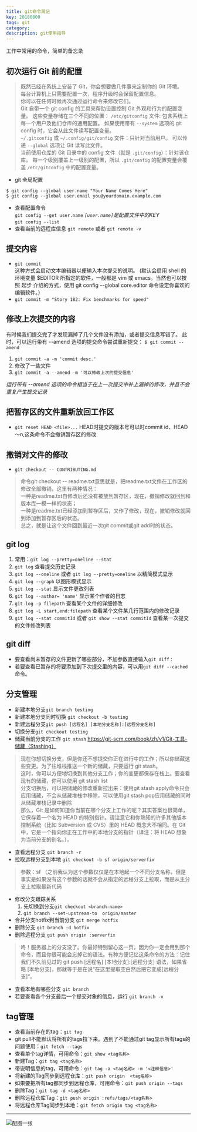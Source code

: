 ```yaml
---
title: git命令简记
key: 20180809
tags: git
category: 
description: git使用指导
---
```

工作中常用的命令，简单的备忘录
<!--more-->
## 初次运行 Git 前的配置
>既然已经在系统上安装了 Git，你会想要做几件事来定制你的 Git 环境。  
每台计算机上只需要配置一次，程序升级时会保留配置信息。  
你可以在任何时候再次通过运行命令来修改它们。  
Git 自带一个 git config 的工具来帮助设置控制 Git 外观和行为的配置变量。 这些变量存储在三个不同的位置：
`/etc/gitconfig` 文件: 包含系统上每一个用户及他们仓库的通用配置。 如果使用带有 `--system` 选项的 git config 时，它会从此文件读写配置变量。  
`~/.gitconfig` 或 `~/.config/git/config` 文件：只针对当前用户。 可以传递 `--global` 选项让 Git 读写此文件。  
当前使用仓库的 Git 目录中的 config 文件（就是 `.git/config`）：针对该仓库。
每一个级别覆盖上一级别的配置，所以 `.git/config` 的配置变量会覆盖 `/etc/gitconfig` 中的配置变量。

* git 全局配置
```
$ git config --global user.name "Your Name Comes Here"
$ git config --global user.email you@yourdomain.example.com
```

* 查看配置命令  
`git config --get user.name` *`[user.name]`是配置文件中的KEY*  
`git config --list`
* 查看当前的远程库信息
`git remote` 或者  `git remote -v`

## 提交内容
* ```git commit```  
这种方式会启动文本编辑器以便输入本次提交的说明。 (默认会启用 shell 的环境变量 $EDITOR 所指定的软件，一般都是 vim 或 emacs。当然也可以按照 起步 介绍的方式，使用 git config --global core.editor 命令设定你喜欢的编辑软件。）
* ```git commit -m "Story 182: Fix benchmarks for speed"```

## 修改上次提交的内容
有时候我们提交完了才发现漏掉了几个文件没有添加，或者提交信息写错了。 此时，可以运行带有 --amend 选项的提交命令尝试重新提交：
```$ git commit --amend```
1. `git commit -a -m 'commit desc.'`
1. 修改了一些文件
1. `git commit -a --amend -m '可以修改上次的提交信息'`  

*运行带有 --amend 选项的命令相当于在上一次提交中补上漏掉的修改，并且不会重复产生提交记录*

## 把暂存区的文件重新放回工作区
* `git reset HEAD <file>...` HEAD时提交的版本号可以时commit id、HEAD～n,这条命令不会撤销暂存区的修改

## 撤销对文件的修改
* `git checkout -- CONTRIBUTING.md`
>命令git checkout -- readme.txt意思就是，把readme.txt文件在工作区的修改全部撤销，这里有两种情况：  
一种是readme.txt自修改后还没有被放到暂存区，现在，撤销修改就回到和版本库一模一样的状态；  
一种是readme.txt已经添加到暂存区后，又作了修改，现在，撤销修改就回到添加到暂存区后的状态。  
总之，就是让这个文件回到最近一次git commit或git add时的状态。

## git log
1. 常用：`git log --pretty=oneline --stat`
1. `git log` 查看提交历史记录
1. `git log --oneline`  或者 `git log --pretty=oneline` 以精简模式显示
1. `git log --graph` 以图形模式显示
1. `git log --stat` 显示文件更改列表
1. `git log --author= 'name'` 显示某个作者的日志
1. `git log -p filepath` 查看某个文件的详细修改
1. `git log -L start,end:filepath` 查看某个文件某几行范围内的修改记录
1. `git log --stat commitId`  或者 `git show --stat commitId` 查看某一次提交的文件修改列表 


## git diff
* 要查看尚未暂存的文件更新了哪些部分，不加参数直接输入`git diff：`  
* 若要查看已暂存的将要添加到下次提交里的内容，可以用` git diff --cached `命令。  

## 分支管理
* 新建本地分支`git branch testing`
* 新建本地分支同时切换 `git checkout -b testing` 
* 新建远程分支`git push [远程名] [本地分支名称]:[远程分支名称]`
* 切换分支`git checkout testing`  
* 储藏当前分支的工作 `git stash` <https://git-scm.com/book/zh/v1/Git-工具-储藏（Stashing）>
>现在你想切换分支，但是你还不想提交你正在进行中的工作；所以你储藏这些变更。为了往堆栈推送一个新的储藏，只要运行 git stash。  
>这时，你可以方便地切换到其他分支工作；你的变更都保存在栈上。要查看现有的储藏，你可以使用 git stash list   
>分支切换后，可以把储藏的修改重新拉出来：使用git stash apply命令只会应用储藏，不会从储藏堆栈中移除，可以使用git stash pop应用储藏的同时从储藏堆栈记录中删除   
>那么，Git 是如何知道你当前在哪个分支上工作的呢？其实答案也很简单，它保存着一个名为 HEAD 的特别指针。请注意它和你熟知的许多其他版本控制系统（比如 Subversion 或 CVS）里的 HEAD 概念大不相同。在 Git 中，它是一个指向你正在工作中的本地分支的指针（译注：将 HEAD 想象为当前分支的别名。）。  

* 查看远程分支 `git branch -r`
* 拉取远程分支到本地 `git checkout -b sf origin/serverfix`   
>参数：sf （之前我认为这个参数仅仅是在本地起一个不同分支名称，但是事实是如果没有这个参数的话就不会从指定的远程分支上拉取，而是从主分支上拉取最新代码
* 修改分支跟踪关系  
  1. 先切换到分支`git checkout <branch-name>`
  1. `git branch --set-upstream-to  origin/master`
* 合并分支hotfix到当前分支 `git merge hotfix`
* 删除分支 `git branch -d hotfix`
* 删除远程分支 `git push origin :serverfix`
>咚！服务器上的分支没了。你最好特别留心这一页，因为你一定会用到那个命令，而且你很可能会忘掉它的语法。有种方便记忆这条命令的方法：记住我们不久前见过的 git push [远程名] [本地分支]:[远程分支] 语法，如果省略 [本地分支]，那就等于是在说“在这里提取空白然后把它变成[远程分支]”。
* 查看本地有哪些分支 `git branch`
* 若要查看各个分支最后一个提交对象的信息，运行 `git branch -v`
## tag管理
* 查看当前存在的tag：`git tag`   
* git pull不能默认将所有的tags拉下来。遇到了不能通过git tag显示所有tags的问题使用：`git fetch --tags`               
* 查看单个tag详情，可用命令：`git show <tag名称>`
* 新建Tag：`git tag <tag名称>`                    
* 带说明信息的tag，可用命令：`git tag -a <tag名称> -m '<注释信息>'`
* 将新建的Tag同步到远程仓库：`git push origin  <tag名称>`
* 如果要把所有tag都同步到远程仓库，可用命令：`git push origin --tags`
* 删除Tag：`git tag -d <tag名称>`
* 删除远程仓库Tag：`git push origin :refs/tags/<tag名称>`
* 将远程仓库Tag同步到本地：`git fetch origin tag <tag名称>`

---
![配图一张](/assets/images/posts/1_n0i87-8kprIemY3Gt0sNsg.jpeg)
